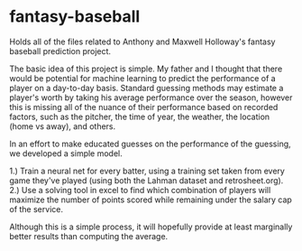 # fantasy-baseball
Holds all of the files related to Anthony and Maxwell Holloway's fantasy 
baseball prediction project.

The basic idea of this project is simple. My father and I thought that 
there would be potential for machine learning to predict the performance of a 
player on a day-to-day basis. Standard guessing methods may estimate a 
player's worth by taking his average performance over the season, 
however this is missing all of the nuance of their performance based on 
recorded factors, such as the pitcher, the time of year, the weather,
the location (home vs away), and others.

In an effort to make educated guesses on the performance of the 
guessing, we developed a simple model.

1.) Train a neural net for every batter, using a training set taken from
    every game they've played (using both the Lahman dataset and 
    retrosheet.org).
2.) Use a solving tool in excel to find which combination of players
    will maximize the number of points scored while remaining under the
    salary cap of the service.

Although this is a simple process, it will hopefully provide at least 
marginally better results than computing the average.

